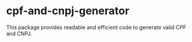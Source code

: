 # cpf-and-cnpj-generator

This package provides readable and efficient code to generate valid CPF and CNPJ.
